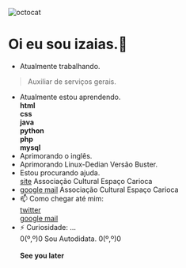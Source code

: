 ![octocat](https://user-images.githubusercontent.com/20734038/101563722-8f83ca80-39a8-11eb-9433-952665d2ffab.png)

# Oi eu sou izaias.👋<br />

- Atualmente trabalhando.<br/>
 > Auxiliar de serviços gerais.<br/>
- Atualmente estou aprendendo.<br/>
**html<br/>
css<br/>
java<br/>
python<br/>
php<br/>
mysql**<br/>
- Aprimorando o inglês.<br/>
- Aprimorando Linux-Dedian Versão Buster.<br/>
- Estou procurando ajuda.<br/>
 [site](https://associacaoculturalespacocarioca.000webhostapp.com/index.html) Associação Cultural Espaço Carioca<br/>
- [google mail](aculturalespacocarioca@gmail.com) Associação Cultural Espaço Carioca<br/>
- 📫 Como chegar até mim:<br/>
  [twitter](https://twitter.com/linuxblack)<br/>
  [google mail](zambelestar@gmail.com)<br />
- ⚡ Curiosidade: ...<br/>
  0(º,º)0 Sou Autodidata. 0(º,º)0<br /><br />
**See you later**
 
